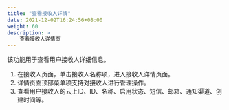 ```yaml
---
title: "查看接收人详情"
date: 2021-12-02T16:24:56+08:00
weight: 60
description: >
    查看接收人详情页
---
```


该功能用于查看用户接收人详细信息。

1. 在接收人页面，单击接收人名称项，进入接收人详情页面。
2. 详情页面顶部菜单项支持对接收人进行管理操作。
3. 查看用户接收人的云上ID、ID、名称、启用状态、短信、邮箱、通知渠道、创建时间等。